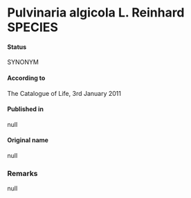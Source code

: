 Pulvinaria algicola L. Reinhard SPECIES
=======

#### Status
SYNONYM

#### According to
The Catalogue of Life, 3rd January 2011

#### Published in
null

#### Original name
null

### Remarks
null